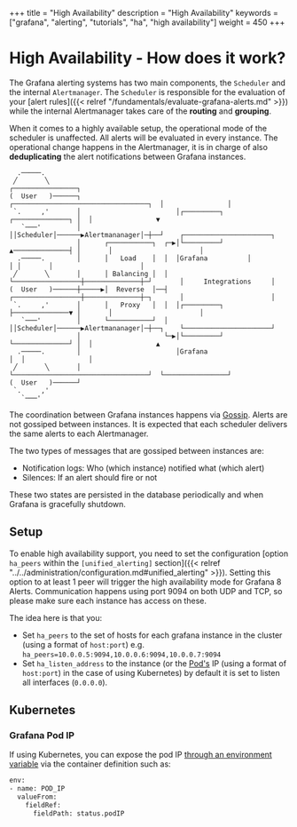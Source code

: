 +++
title = "High Availability"
description = "High Availability"
keywords = ["grafana", "alerting", "tutorials", "ha", "high availability"]
weight = 450
+++

# High Availability - How does it work?

The Grafana alerting systems has two main components, the `Scheduler` and the internal `Alertmanager`. The `Scheduler` is responsible for the evaluation of your [alert rules]({{< relref "/fundamentals/evaluate-grafana-alerts.md" >}}) while the internal Alertmanager takes care of the **routing** and **grouping**.

When it comes to a highly available setup, the operational mode of the scheduler is unaffected. All alerts will be evaluated in every instance. The operational change happens in the Alertmanager, it is in charge of also **deduplicating** the alert notifications between Grafana instances.

```
  .─────.
 ╱       ╲                                                                      ┌────────────────┐
(  User   )──────┐                        ┌──────────────────────────────────┐  │                │
 `.     ,'       │                        │┌─────────┐      ┌──────────────┐ │  │                ▼
   `───'         │                        ││Scheduler│──────▶Alertmananager│─┼──┘    ┌──────────────────────┐
                 │      ┌───────────┐  ┌─▶│└─────────┘      ▲──────────────┤ │       │                      │
  .─────.        │      │   Load    │  │  │Grafana          │              │ │       │                      │
 ╱       ╲       │      │ Balancing │  │  └─────────────────┼──────────────┼─┘       │     Integrations     │
(  User   )──────┼─────▶│  Reverse  │──┤  ┌─────────────────┼──────────────┼─┐       │                      │
 `.     ,'       │      │   Proxy   │  │  │┌─────────┐      ├──────────────▼ │       │                      │
   `───'         │      └───────────┘  │  ││Scheduler│──────▶Alertmananager│─┼──┐    └──────────────────────┘
                 │                     └─▶│└─────────┘      └──────────────┘ │  │                ▲
  .─────.        │                        │Grafana                           │  │                │
 ╱       ╲       │                        └──────────────────────────────────┘  └────────────────┘
(  User   )──────┘
 `.     ,'
   `───'
```

The coordination between Grafana instances happens via [Gossip](https://en.wikipedia.org/wiki/Gossip_protocol). Alerts are not gossiped between instances. It is expected that each scheduler delivers the same alerts to each Alertmanager.

The two types of messages that are gossiped between instances are:

- Notification logs: Who (which instance) notified what (which alert)
- Silences: If an alert should fire or not

These two states are persisted in the database periodically and when Grafana is gracefully shutdown.

## Setup

To enable high availability support, you need to set the configuration [option `ha_peers` within the `[unified_alerting]` section]({{< relref "../../administration/configuration.md#unified_alerting" >}}). Setting this option to at least 1 peer will trigger the high availability mode for Grafana 8 Alerts. Communication happens using port 9094 on both UDP and TCP, so please make sure each instance has access on these.

The idea here is that you:

- Set `ha_peers` to the set of hosts for each grafana instance in the cluster (using a format of `host:port`) e.g. `ha_peers=10.0.0.5:9094,10.0.0.6:9094,10.0.0.7:9094`
- Set `ha_listen_address` to the instance (or the [Pod's](https://kubernetes.io/docs/concepts/workloads/pods/) IP (using a format of `host:port`) in the case of using Kubernetes) by default it is set to listen all interfaces (`0.0.0.0`).

## Kubernetes

### Grafana Pod IP

If using Kubernetes, you can expose the pod IP [through an environment variable](https://kubernetes.io/docs/tasks/inject-data-application/environment-variable-expose-pod-information/) via the container definition such as:

```bash
env:
- name: POD_IP
  valueFrom:
    fieldRef:
      fieldPath: status.podIP
```
